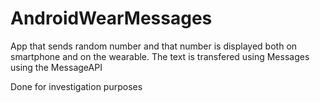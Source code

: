 # AndroidWearMessages
App that sends random number and that number is displayed both on smartphone and  on the wearable. The text is transfered using Messages using the MessageAPI

Done for investigation purposes
